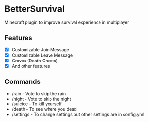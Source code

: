 # BetterSurvival
Minecraft plugin to improve survival experience in multiplayer 

## Features
- [x] Customizable Join Message
- [x] Customizable Leave Message
- [x] Graves (Death Chests)
- [x] And other features

## Commands
- /rain - Vote to skip the rain
- /night - Vote to skip the night
- /suicide - To kill yourself
- /death - To see where you dead
- /settings - To change settings but other settings are in config.yml

